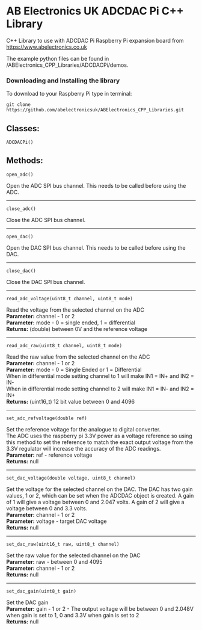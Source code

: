 AB Electronics UK ADCDAC Pi C++ Library
=====

C++ Library to use with ADCDAC Pi Raspberry Pi expansion board from https://www.abelectronics.co.uk

The example python files can be found in /ABElectronics_CPP_Libraries/ADCDACPi/demos.

### Downloading and Installing the library

To download to your Raspberry Pi type in terminal: 

```
git clone https://github.com/abelectronicsuk/ABElectronics_CPP_Libraries.git
```

Classes:
----------  
```
ADCDACPi()
```

Methods:
----------

```
open_adc()
```
Open the ADC SPI bus channel.  This needs to be called before using the ADC.  
___
```
close_adc()
```
Close the ADC SPI bus channel.  
___
```
open_dac()
```
Open the DAC SPI bus channel.  This needs to be called before using the DAC.  
___
```
close_dac()
```
Close the DAC SPI bus channel.  
___
```
read_adc_voltage(uint8_t channel, uint8_t mode) 
```
Read the voltage from the selected channel on the ADC  
**Parameter:** channel - 1 or 2  
**Parameter:** mode - 0 = single ended, 1 = differential  
**Returns:** (double) between 0V and the reference voltage
___
```
read_adc_raw(uint8_t channel, uint8_t mode) 
```
Read the raw value from the selected channel on the ADC  
**Parameter:** channel - 1 or 2  
**Parameter:** mode - 0 = Single Ended or 1 = Differential  
When in differential mode setting channel to 1 will make IN1 = IN+ and IN2 = IN-  
When in differential mode setting channel to 2 will make IN1 = IN- and IN2 = IN+  
**Returns:** (uint16_t) 12 bit value between 0 and 4096  
___
```
set_adc_refvoltage(double ref)
```
Set the reference voltage for the analogue to digital converter.  
The ADC uses the raspberry pi 3.3V power as a voltage reference so using this method to set the reference to match the exact output voltage from the 3.3V regulator will increase the accuracy of the ADC readings.  
**Parameter:** ref - reference voltage  
**Returns:** null  
___
```
set_dac_voltage(double voltage, uint8_t channel)
```
Set the voltage for the selected channel on the DAC.  The DAC has two gain values, 1 or 2, which can be set when the ADCDAC object is created.  A gain of 1 will give a voltage between 0 and 2.047 volts.  A gain of 2 will give a voltage between 0 and 3.3 volts.  
**Parameter:**  channel - 1 or 2  
**Parameter:**  voltage - target DAC voltage  
**Returns:** null 
___
```
set_dac_raw(uint16_t raw, uint8_t channel)
```
Set the raw value for the selected channel on the DAC  
**Parameter:**  raw - between 0 and 4095  
**Parameter:**  channel - 1 or 2  
**Returns:** null  
___
```
set_dac_gain(uint8_t gain)
```
Set the DAC gain  
**Parameter:** gain - 1 or 2 - The output voltage will be between 0 and 2.048V when gain is set to 1,  0 and 3.3V when gain is set to 2  	  
**Returns:** null  